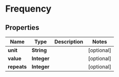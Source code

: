 

# Frequency


## Properties

| Name | Type | Description | Notes |
|------------ | ------------- | ------------- | -------------|
|**unit** | **String** |  |  [optional] |
|**value** | **Integer** |  |  [optional] |
|**repeats** | **Integer** |  |  [optional] |



